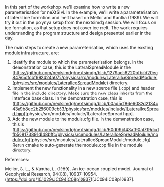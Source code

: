 In this part of the workshop, we'll examine how to write a new parameterisation for neXtSIM. In the example, we'll write a parameterisation of lateral ice formation and melt based on Mellor and Kantha (1989). We will try it out in the polynya setup from the nextsimdg session. We will focus on ice formation, as that setup does not cover ice melt. The work requires understanding the program structure and design presented earlier in the day.

The main steps to create a new parameterisation, which uses the existing module infrastructure, are:

 1. Identify the module to which the parameterisation belongs. In the demonstration case, this is the LateralSpreadModule in the [https://github.com/nextsimdg/nextsimdg/blob/1279acb6220bfbdd20ec847e5dfcbf992424a072/physics/src/modules/LateralIceSpreadModule](physics/src/modules/LateralIceSpreadModule) directory.
 2. Implement the new functionality in a new source file (.cpp) and header file in the include directory. Make sure the new class inherits from the interface base class. In the demonstration case, this is (https://github.com/nextsimdg/nextsimdg/blob/b0ad5cf86e6082d2134c43a9b8ec2b286009cb63/physics/src/modules/include/ILateralIceSpread.hpp)[physics/src/modules/include/ILateralIceSpread.hpp].
 3. Add the new module to the module.cfg file. In the demonstration case, this is (https://github.com/nextsimdg/nextsimdg/blob/60d09b143af90a1719dcdfb508173891d148bffc/physics/src/modules/LateralIceSpreadModule/module.cfg)[physics/src/modules/LateralIceSpreadModule/module.cfg]
Rerun cmake to auto-generate the module.cpp file in the module directory.

References:

Mellor, G. L., & Kantha, L. (1989). An ice-ocean coupled model. Journal of Geophysical Research, 94(C8), 10937–10954. (https://doi.org/10.1029/JC094iC08p10937)[JC094iC08p10937].
